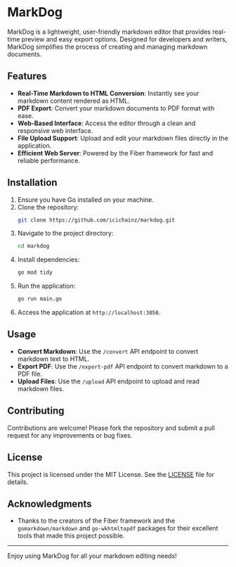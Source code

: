 # MarkDog

MarkDog is a lightweight, user-friendly markdown editor that provides real-time preview and easy export options. Designed for developers and writers, MarkDog simplifies the process of creating and managing markdown documents.

## Features

- **Real-Time Markdown to HTML Conversion**: Instantly see your markdown content rendered as HTML.
- **PDF Export**: Convert your markdown documents to PDF format with ease.
- **Web-Based Interface**: Access the editor through a clean and responsive web interface.
- **File Upload Support**: Upload and edit your markdown files directly in the application.
- **Efficient Web Server**: Powered by the Fiber framework for fast and reliable performance.

## Installation

1. Ensure you have Go installed on your machine.
2. Clone the repository:
   ```bash
   git clone https://github.com/icichainz/markdog.git
   ```
3. Navigate to the project directory:
   ```bash
   cd markdog
   ```
4. Install dependencies:
   ```bash
   go mod tidy
   ```
5. Run the application:
   ```bash
   go run main.go
   ```
6. Access the application at `http://localhost:3050`.

## Usage

- **Convert Markdown**: Use the `/convert` API endpoint to convert markdown text to HTML.
- **Export PDF**: Use the `/export-pdf` API endpoint to convert markdown to a PDF file.
- **Upload Files**: Use the `/upload` API endpoint to upload and read markdown files.

## Contributing

Contributions are welcome! Please fork the repository and submit a pull request for any improvements or bug fixes.

## License

This project is licensed under the MIT License. See the [LICENSE](LICENSE) file for details.

## Acknowledgments

- Thanks to the creators of the Fiber framework and the `gomarkdown/markdown` and `go-wkhtmltopdf` packages for their excellent tools that made this project possible.

---

Enjoy using MarkDog for all your markdown editing needs!
